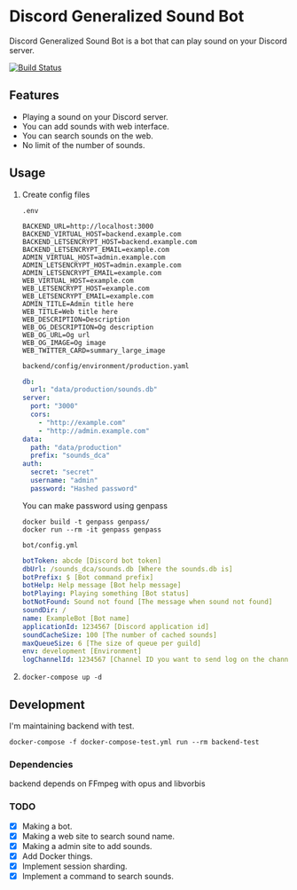 # Discord Generalized Sound Bot 

Discord Generalized Sound Bot is a bot that can play sound on your Discord server.

[![Build Status](https://travis-ci.org/lon9/discord-generalized-sound-bot.svg?branch=master)](https://travis-ci.org/lon9/discord-generalized-sound-bot)

## Features

* Playing a sound on your Discord server.
* You can add sounds with web interface.
* You can search sounds on the web.
* No limit of the number of sounds.

## Usage

1. Create config files

      `.env`

      ```shell
      BACKEND_URL=http://localhost:3000
      BACKEND_VIRTUAL_HOST=backend.example.com
      BACKEND_LETSENCRYPT_HOST=backend.example.com
      BACKEND_LETSENCRYPT_EMAIL=example.com
      ADMIN_VIRTUAL_HOST=admin.example.com
      ADMIN_LETSENCRYPT_HOST=admin.example.com
      ADMIN_LETSENCRYPT_EMAIL=example.com
      WEB_VIRTUAL_HOST=example.com
      WEB_LETSENCRYPT_HOST=example.com
      WEB_LETSENCRYPT_EMAIL=example.com
      ADMIN_TITLE=Admin title here
      WEB_TITLE=Web title here
      WEB_DESCRIPTION=Description
      WEB_OG_DESCRIPTION=Og description
      WEB_OG_URL=Og url
      WEB_OG_IMAGE=Og image
      WEB_TWITTER_CARD=summary_large_image
      ```

      `backend/config/environment/production.yaml`

      ```yaml
      db:
        url: "data/production/sounds.db"
      server:
        port: "3000"
        cors:
          - "http://example.com"
          - "http://admin.example.com"
      data:
        path: "data/production"
        prefix: "sounds_dca"
      auth:
        secret: "secret"
        username: "admin"
        password: "Hashed password"
      ```

      You can make password using genpass

      ```shell
      docker build -t genpass genpass/
      docker run --rm -it genpass genpass
      ```

      `bot/config.yml`

      ```yaml
      botToken: abcde [Discord bot token]
      dbUrl: /sounds_dca/sounds.db [Where the sounds.db is]
      botPrefix: $ [Bot command prefix]
      botHelp: Help message [Bot help message]
      botPlaying: Playing something [Bot status]
      botNotFound: Sound not found [The message when sound not found]
      soundDir: /
      name: ExampleBot [Bot name]
      applicationId: 1234567 [Discord application id]
      soundCacheSize: 100 [The number of cached sounds]
      maxQueueSize: 6 [The size of queue per guild]
      env: development [Environment]
      logChannelId: 1234567 [Channel ID you want to send log on the channel]
      ```

1. `docker-compose up -d`


## Development

I'm maintaining backend with test.

```shell
docker-compose -f docker-compose-test.yml run --rm backend-test
```

### Dependencies

backend depends on FFmpeg with opus and libvorbis

### TODO

- [x] Making a bot.
- [x] Making a web site to search sound name.
- [x] Making a admin site to add sounds.
- [x] Add Docker things.
- [x] Implement session sharding.
- [x] Implement a command to search sounds.
